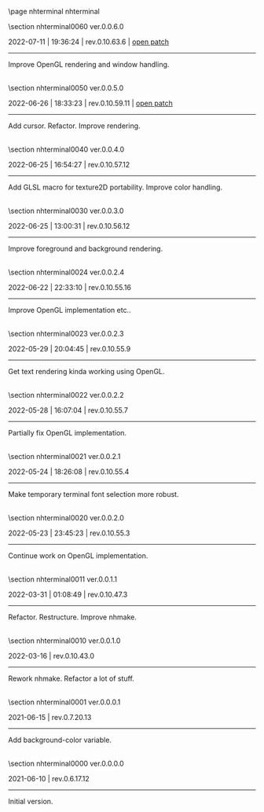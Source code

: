 \page nhterminal nhterminal

<div style="max-width:700px;">

\section nhterminal0060 ver.0.0.6.0

2022-07-11 | 19:36:24 | rev.0.10.63.6 | [open patch](../../patches/html/md_pages_b70d2f7003b4ab08a55d81d9bcfce1e5f251cd1f.html)

 ---

 Improve OpenGL rendering and window handling.

<br>\section nhterminal0050 ver.0.0.5.0

2022-06-26 | 18:33:23 | rev.0.10.59.11 | [open patch](../../patches/html/md_pages_200c10bc1f4174699465ed7f44a6df32f215fc36.html)

 ---

 Add cursor. Refactor. Improve rendering.

<br>\section nhterminal0040 ver.0.0.4.0

2022-06-25 | 16:54:27 | rev.0.10.57.12

 ---

 Add GLSL macro for texture2D portability. Improve color handling.

<br>\section nhterminal0030 ver.0.0.3.0

2022-06-25 | 13:00:31 | rev.0.10.56.12

 ---

 Improve foreground and background rendering.

<br>\section nhterminal0024 ver.0.0.2.4

2022-06-22 | 22:33:10 | rev.0.10.55.16

 ---

 Improve OpenGL implementation etc..

<br>\section nhterminal0023 ver.0.0.2.3

2022-05-29 | 20:04:45 | rev.0.10.55.9

 ---

 Get text rendering kinda working using OpenGL.

<br>\section nhterminal0022 ver.0.0.2.2

2022-05-28 | 16:07:04 | rev.0.10.55.7

 ---

 Partially fix OpenGL implementation.

<br>\section nhterminal0021 ver.0.0.2.1

2022-05-24 | 18:26:08 | rev.0.10.55.4

 ---

 Make temporary terminal font selection more robust.

<br>\section nhterminal0020 ver.0.0.2.0

2022-05-23 | 23:45:23 | rev.0.10.55.3

 ---

 Continue work on OpenGL implementation.

<br>\section nhterminal0011 ver.0.0.1.1

2022-03-31 | 01:08:49 | rev.0.10.47.3

 ---

 Refactor. Restructure. Improve nhmake.







<br>\section nhterminal0010 ver.0.0.1.0

2022-03-16 | rev.0.10.43.0

 ---

 Rework nhmake. Refactor a lot of stuff.

<br>\section nhterminal0001 ver.0.0.0.1

2021-06-15 | rev.0.7.20.13

 ---

 Add background-color variable.

<br>\section nhterminal0000 ver.0.0.0.0

2021-06-10 | rev.0.6.17.12

 ---

 Initial version.

<br></div>